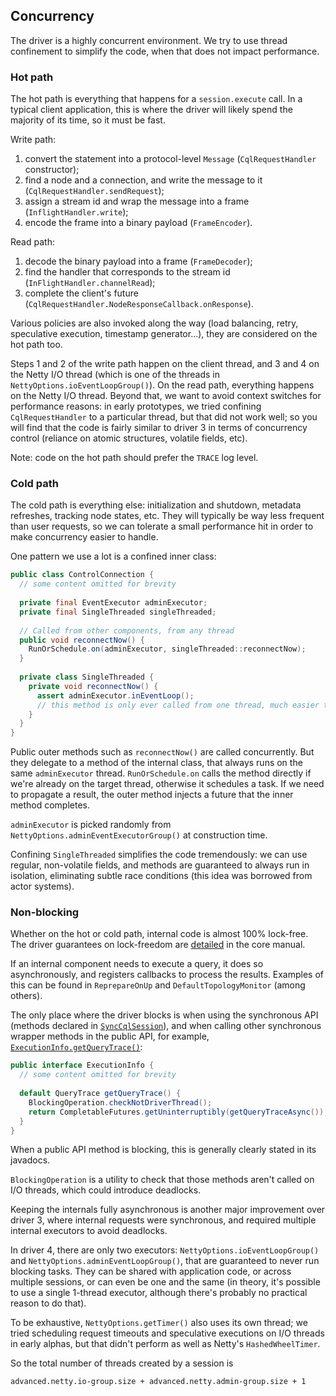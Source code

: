 ## Concurrency

The driver is a highly concurrent environment. We try to use thread confinement to simplify the
code, when that does not impact performance.

### Hot path

The hot path is everything that happens for a `session.execute` call. In a typical client
application, this is where the driver will likely spend the majority of its time, so it must be
fast.

Write path:

1. convert the statement into a protocol-level `Message` (`CqlRequestHandler` constructor);
2. find a node and a connection, and write the message to it (`CqlRequestHandler.sendRequest`);
3. assign a stream id and wrap the message into a frame (`InflightHandler.write`);
4. encode the frame into a binary payload (`FrameEncoder`).

Read path:

1. decode the binary payload into a frame (`FrameDecoder`);
2. find the handler that corresponds to the stream id (`InFlightHandler.channelRead`);
3. complete the client's future (`CqlRequestHandler.NodeResponseCallback.onResponse`).

Various policies are also invoked along the way (load balancing, retry, speculative execution,
timestamp generator...), they are considered on the hot path too.

Steps 1 and 2 of the write path happen on the client thread, and 3 and 4 on the Netty I/O thread
(which is one of the threads in `NettyOptions.ioEventLoopGroup()`). 
On the read path, everything happens on the Netty I/O thread. Beyond that, we want to avoid context
switches for performance reasons: in early prototypes, we tried confining `CqlRequestHandler` to a
particular thread, but that did not work well; so you will find that the code is fairly similar to
driver 3 in terms of concurrency control (reliance on atomic structures, volatile fields, etc).

Note: code on the hot path should prefer the `TRACE` log level.

### Cold path

The cold path is everything else: initialization and shutdown, metadata refreshes, tracking node
states, etc. They will typically be way less frequent than user requests, so we can tolerate a small
performance hit in order to make concurrency easier to handle.

One pattern we use a lot is a confined inner class: 

```java
public class ControlConnection {
  // some content omitted for brevity
  
  private final EventExecutor adminExecutor;
  private final SingleThreaded singleThreaded;
  
  // Called from other components, from any thread
  public void reconnectNow() {
    RunOrSchedule.on(adminExecutor, singleThreaded::reconnectNow);
  }
  
  private class SingleThreaded {
    private void reconnectNow() {
      assert adminExecutor.inEventLoop();
      // this method is only ever called from one thread, much easier to handle concurrency
    }
  }
}
```

Public outer methods such as `reconnectNow()` are called concurrently. But they delegate to a method
of the internal class, that always runs on the same `adminExecutor` thread. `RunOrSchedule.on` calls
the method directly if we're already on the target thread, otherwise it schedules a task. If we need
to propagate a result, the outer method injects a future that the inner method completes.

`adminExecutor` is picked randomly from `NettyOptions.adminEventExecutorGroup()` at construction
time.

Confining `SingleThreaded` simplifies the code tremendously: we can use regular, non-volatile
fields, and methods are guaranteed to always run in isolation, eliminating subtle race conditions
(this idea was borrowed from actor systems).  

### Non-blocking

Whether on the hot or cold path, internal code is almost 100% lock-free. The driver guarantees on
lock-freedom are [detailed](../../../core/non_blocking) in the core manual.

If an internal component needs to execute a query, it does so asynchronously, and registers 
callbacks to process the results. Examples of this can be found in `ReprepareOnUp` and 
`DefaultTopologyMonitor` (among others). 

The only place where the driver blocks is when using the synchronous API (methods declared in 
[`SyncCqlSession`]), and when calling other synchronous wrapper methods in the public API, for
example, [`ExecutionInfo.getQueryTrace()`]:

```java
public interface ExecutionInfo {
  // some content omitted for brevity
  
  default QueryTrace getQueryTrace() {
    BlockingOperation.checkNotDriverThread();
    return CompletableFutures.getUninterruptibly(getQueryTraceAsync());
  }
}
```

When a public API method is blocking, this is generally clearly stated in its javadocs. 

[`ExecutionInfo.getQueryTrace()`]: https://docs.datastax.com/en/drivers/java/4.14/com/datastax/oss/driver/api/core/cql/ExecutionInfo.html#getQueryTrace--
[`SyncCqlSession`]: https://docs.datastax.com/en/drivers/java/4.14/com/datastax/oss/driver/api/core/cql/SyncCqlSession.html`

`BlockingOperation` is a utility to check that those methods aren't called on I/O threads, which
could introduce deadlocks.

Keeping the internals fully asynchronous is another major improvement over driver 3, where internal
requests were synchronous, and required multiple internal executors to avoid deadlocks.

In driver 4, there are only two executors: `NettyOptions.ioEventLoopGroup()` and
`NettyOptions.adminEventLoopGroup()`, that are guaranteed to never run blocking tasks. They can be
shared with application code, or across multiple sessions, or can even be one and the same (in
theory, it's possible to use a single 1-thread executor, although there's probably no practical
reason to do that).

To be exhaustive, `NettyOptions.getTimer()` also uses its own thread; we tried scheduling request
timeouts and speculative executions on I/O threads in early alphas, but that didn't perform as well
as Netty's `HashedWheelTimer`.

So the total number of threads created by a session is
```
advanced.netty.io-group.size + advanced.netty.admin-group.size + 1
```
